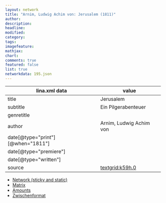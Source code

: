 ```yaml
---
layout: network
title: "Arnim, Ludwig Achim von: Jerusalem (1811)"
author:
description:
headline:
modified:
category:
tags:
imagefeature: 
mathjax: 
chart: 
comments: true
featured: false
list: true
networkdata: 195.json
---
```

lina.xml data  | value
------------- | -------------
title|Jerusalem
subtitle|Ein Pilgerabenteuer
genretitle|
author|Arnim, Ludwig Achim von
date[@type="print"][@when="1811"]|
date[@type="premiere"]|
date[@type="written"]|
source|[textgrid:k59h.0](https://textgridlab.org/1.0/tgcrud-public/rest/textgrid:k59h.0/data)



* [Network (sticky and static)](/network195)
* [Matrix](/matrix195)
* [Amounts](/amount195)
* [Zwischenformat](/lina195 )
